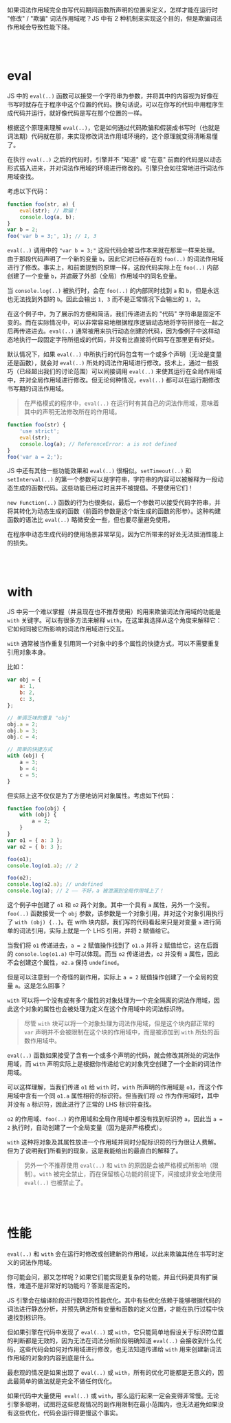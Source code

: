 <br>

如果词法作用域完全由写代码期间函数所声明的位置来定义，怎样才能在运行时 "修改" / "欺骗" 词法作用域呢？JS 中有 2 种机制来实现这个目的，但是欺骗词法作用域会导致性能下降。

<br><br>

# eval

JS 中的 `eval(..)` 函数可以接受一个字符串为参数，并将其中的内容视为好像在书写时就存在于程序中这个位置的代码。换句话说，可以在你写的代码中用程序生成代码并运行，就好像代码是写在那个位置的一样。

根据这个原理来理解 `eval(..)`，它是如何通过代码欺骗和假装成书写时（也就是词法期）代码就在那，来实现修改词法作用域环境的，这个原理就变得清晰易懂了。

在执行 `eval(..)` 之后的代码时，引擎并不 "知道" 或 "在意" 前面的代码是以动态形式插入进来，并对词法作用域的环境进行修改的。引擎只会如往常地进行词法作用域查找。

考虑以下代码：

```js
function foo(str, a) {
    eval(str); // 欺骗！
    console.log(a, b);
}
var b = 2;
foo('var b = 3;', 1); // 1, 3
```

`eval(..)` 调用中的 `"var b = 3;"` 这段代码会被当作本来就在那里一样来处理。由于那段代码声明了一个新的变量 `b`，因此它对已经存在的 `foo(..)` 的词法作用域进行了修改。事实上，和前面提到的原理一样，这段代码实际上在 `foo(..)` 内部创建了一个变量 `b`，并遮蔽了外部（全局）作用域中的同名变量。

当 `console.log(..)` 被执行时，会在 `foo(..)` 的内部同时找到 `a` 和 `b`，但是永远也无法找到外部的 `b`。因此会输出 `1, 3` 而不是正常情况下会输出的 `1, 2`。

在这个例子中，为了展示的方便和简洁，我们传递进去的 "代码" 字符串是固定不变的。而在实际情况中，可以非常容易地根据程序逻辑动态地将字符拼接在一起之后再传递进去。`eval(..)` 通常被用来执行动态创建的代码，因为像例子中这样动态地执行一段固定字符所组成的代码，并没有比直接将代码写在那里更有好处。

默认情况下，如果 `eval(..)` 中所执行的代码包含有一个或多个声明（无论是变量还是函数），就会对 `eval(..)` 所处的词法作用域进行修改。技术上，通过一些技巧（已经超出我们的讨论范围）可以间接调用 `eval(..)` 来使其运行在全局作用域中，并对全局作用域进行修改。但无论何种情况，`eval(..)` 都可以在运行期修改书写期的词法作用域。

> 在严格模式的程序中，`eval(..)` 在运行时有其自己的词法作用域，意味着其中的声明无法修改所在的作用域。

```js
function foo(str) {
    'use strict';
    eval(str);
    console.log(a); // ReferenceError: a is not defined
}
foo('var a = 2;');
```

JS 中还有其他一些功能效果和 `eval(..)` 很相似。`setTimeout(..)` 和 `setInterval(..)` 的第一个参数可以是字符串，字符串的内容可以被解释为一段动态生成的函数代码。这些功能已经过时且并不被提倡。不要使用它们！

`new Function(..)` 函数的行为也很类似，最后一个参数可以接受代码字符串，并将其转化为动态生成的函数（前面的参数是这个新生成的函数的形参）。这种构建函数的语法比 `eval(..)` 略微安全一些，但也要尽量避免使用。

在程序中动态生成代码的使用场景非常罕见，因为它所带来的好处无法抵消性能上的损失。

<br><br>

# with

JS 中另一个难以掌握（并且现在也不推荐使用）的用来欺骗词法作用域的功能是 `with` 关键字。可以有很多方法来解释 `with`，在这里我选择从这个角度来解释它：它如何同被它所影响的词法作用域进行交互。

`with` 通常被当作重复引用同一个对象中的多个属性的快捷方式，可以不需要重复引用对象本身。

比如：

```js
var obj = {
    a: 1,
    b: 2,
    c: 3,
};

// 单调乏味的重复 "obj"
obj.a = 2;
obj.b = 3;
obj.c = 4;

// 简单的快捷方式
with (obj) {
    a = 3;
    b = 4;
    c = 5;
}
```

但实际上这不仅仅是为了方便地访问对象属性。考虑如下代码：

```js
function foo(obj) {
    with (obj) {
        a = 2;
    }
}
var o1 = { a: 3 };
var o2 = { b: 3 };

foo(o1);
console.log(o1.a); // 2

foo(o2);
console.log(o2.a); // undefined
console.log(a); // 2 —— 不好，a 被泄漏到全局作用域上了！
```

这个例子中创建了 `o1` 和 `o2` 两个对象。其中一个具有 `a` 属性，另外一个没有。`foo(..)` 函数接受一个 `obj` 参数，该参数是一个对象引用，并对这个对象引用执行了 `with (obj) {..}`。在 with 块内部，我们写的代码看起来只是对变量 `a` 进行简单的词法引用，实际上就是一个 LHS 引用，并将 `2` 赋值给它。

当我们将 `o1` 传递进去，`a = 2` 赋值操作找到了 `o1.a` 并将 `2` 赋值给它，这在后面的 `console.log(o1.a)` 中可以体现。而当 `o2` 传递进去，`o2` 并没有 `a` 属性，因此不会创建这个属性，`o2.a` 保持 `undefined`。

但是可以注意到一个奇怪的副作用，实际上 `a = 2` 赋值操作创建了一个全局的变量 `a`。这是怎么回事？

`with` 可以将一个没有或有多个属性的对象处理为一个完全隔离的词法作用域，因此这个对象的属性也会被处理为定义在这个作用域中的词法标识符。

> 尽管 `with` 块可以将一个对象处理为词法作用域，但是这个块内部正常的 `var` 声明并不会被限制在这个块的作用域中，而是被添加到 `with` 所处的函数作用域中。

`eval(..)` 函数如果接受了含有一个或多个声明的代码，就会修改其所处的词法作用域，而 `with` 声明实际上是根据你传递给它的对象凭空创建了一个全新的词法作用域。

可以这样理解，当我们传递 `o1` 给 `with` 时，`with` 所声明的作用域是 `o1`，而这个作用域中含有一个同 `o1.a` 属性相符的标识符。但当我们将 `o2` 作为作用域时，其中并没有 `a` 标识符，因此进行了正常的 LHS 标识符查找。

`o2` 的作用域、`foo(..)` 的作用域和全局作用域中都没有找到标识符 `a`，因此当 `a = 2` 执行时，自动创建了一个全局变量（因为是非严格模式）。

`with` 这种将对象及其属性放进一个作用域并同时分配标识符的行为很让人费解。但为了说明我们所看到的现象，这是我能给出的最直白的解释了。

> 另外一个不推荐使用 `eval(..)` 和 `with` 的原因是会被严格模式所影响（限制）。`with` 被完全禁止，而在保留核心功能的前提下，间接或非安全地使用 `eval(..)` 也被禁止了。

<br><br>

# 性能

`eval(..)` 和 `with` 会在运行时修改或创建新的作用域，以此来欺骗其他在书写时定义的词法作用域。

你可能会问，那又怎样呢？如果它们能实现更复杂的功能，并且代码更具有扩展性，难道不是非常好的功能吗？答案是否定的。

JS 引擎会在编译阶段进行数项的性能优化。其中有些优化依赖于能够根据代码的词法进行静态分析，并预先确定所有变量和函数的定义位置，才能在执行过程中快速找到标识符。

但如果引擎在代码中发现了 `eval(..)` 或 `with`，它只能简单地假设关于标识符位置的判断都是无效的，因为无法在词法分析阶段明确知道 `eval(..)` 会接收到什么代码，这些代码会如何对作用域进行修改，也无法知道传递给 `with` 用来创建新词法作用域的对象的内容到底是什么。

最悲观的情况是如果出现了 `eval(..)` 或 `with`，所有的优化可能都是无意义的，因此最简单的做法就是完全不做任何优化。

如果代码中大量使用` eval(..)` 或 `with`，那么运行起来一定会变得非常慢。无论引擎多聪明，试图将这些悲观情况的副作用限制在最小范围内，也无法避免如果没有这些优化，代码会运行得更慢这个事实。

<br>
